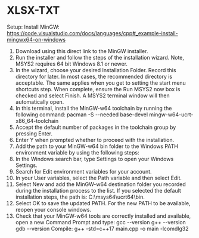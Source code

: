 # XLSX-TXT

Setup:
Install MinGW: https://code.visualstudio.com/docs/languages/cpp#_example-install-mingwx64-on-windows
1. Download using this direct link to the MinGW installer.
2. Run the installer and follow the steps of the installation wizard. Note, MSYS2 requires 64 bit Windows 8.1 or newer.
3. In the wizard, choose your desired Installation Folder. Record this directory for later. In most cases, the recommended directory is acceptable. The same applies when you get to setting the start menu shortcuts step. When complete, ensure the Run MSYS2 now box is checked and select Finish. A MSYS2 terminal window will then automatically open.
4. In this terminal, install the MinGW-w64 toolchain by running the following command:
  pacman -S --needed base-devel mingw-w64-ucrt-x86_64-toolchain
5. Accept the default number of packages in the toolchain group by pressing Enter.
6. Enter Y when prompted whether to proceed with the installation.
7. Add the path to your MinGW-w64 bin folder to the Windows PATH environment variable by using the following steps:
  1. In the Windows search bar, type Settings to open your Windows Settings.
  2. Search for Edit environment variables for your account.
  3. In your User variables, select the Path variable and then select Edit.
  4. Select New and add the MinGW-w64 destination folder you recorded during the installation process to the list. If you selected the default installation steps, the path is: C:\msys64\ucrt64\bin.
  5. Select OK to save the updated PATH. For the new PATH to be available, reopen your console windows.
8. Check that your MinGW-w64 tools are correctly installed and available, open a new Command Prompt and type:
  gcc --version
  g++ --version
  gdb --version
Compile: g++ -std=c++17 main.cpp -o main -lcomdlg32

